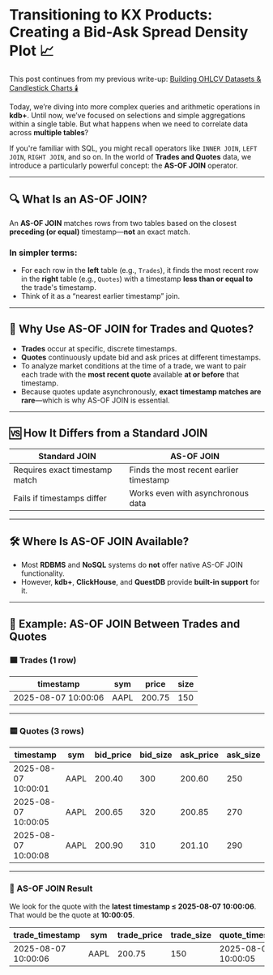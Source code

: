 
# Transitioning to KX Products: Creating a Bid-Ask Spread Density Plot 📈

This post continues from my previous write-up: [Building OHLCV Datasets & Candlestick Charts 🕯️](https://www.linkedin.com/pulse/transitioning-kx-products-building-ohlcv-datasets-charts-fabio-gaiera-hozzf)

Today, we’re diving into more complex queries and arithmetic operations in **kdb+**. Until now, we’ve focused on selections and simple aggregations within a single table. But what happens when we need to correlate data across **multiple tables**?

If you're familiar with SQL, you might recall operators like `INNER JOIN`, `LEFT JOIN`, `RIGHT JOIN`, and so on. In the world of **Trades and Quotes** data, we introduce a particularly powerful concept: the **AS-OF JOIN** operator.

---

## 🔍 What Is an AS-OF JOIN?

An **AS-OF JOIN** matches rows from two tables based on the closest **preceding (or equal)** timestamp—**not** an exact match.

### In simpler terms:
- For each row in the **left** table (e.g., `Trades`), it finds the most recent row in the **right** table (e.g., `Quotes`) with a timestamp **less than or equal to** the trade's timestamp.
- Think of it as a “nearest earlier timestamp” join.

---

## 🧠 Why Use AS-OF JOIN for Trades and Quotes?

- **Trades** occur at specific, discrete timestamps.
- **Quotes** continuously update bid and ask prices at different timestamps.
- To analyze market conditions at the time of a trade, we want to pair each trade with the **most recent quote** available **at or before** that timestamp.
- Because quotes update asynchronously, **exact timestamp matches are rare**—which is why AS-OF JOIN is essential.

---

## 🆚 How It Differs from a Standard JOIN

| Standard JOIN            | AS-OF JOIN                                |
|--------------------------|--------------------------------------------|
| Requires exact timestamp match | Finds the most recent earlier timestamp |
| Fails if timestamps differ     | Works even with asynchronous data        |

---

## 🛠️ Where Is AS-OF JOIN Available?

- Most **RDBMS** and **NoSQL** systems do **not** offer native AS-OF JOIN functionality.
- However, **kdb+**, **ClickHouse**, and **QuestDB** provide **built-in support** for it.

---

## 🧪 Example: AS-OF JOIN Between Trades and Quotes

### 🟦 Trades (1 row)

| timestamp           | sym  | price  | size |
|---------------------|------|--------|------|
| 2025-08-07 10:00:06 | AAPL | 200.75 | 150  |

---

### 🟨 Quotes (3 rows)

| timestamp           | sym  | bid_price | bid_size | ask_price | ask_size |
|---------------------|------|-----------|----------|-----------|----------|
| 2025-08-07 10:00:01 | AAPL | 200.40    | 300      | 200.60    | 250      |
| 2025-08-07 10:00:05 | AAPL | 200.65    | 320      | 200.85    | 270      |
| 2025-08-07 10:00:08 | AAPL | 200.90    | 310      | 201.10    | 290      |

---

### 🔁 AS-OF JOIN Result

We look for the quote with the **latest timestamp ≤ 2025-08-07 10:00:06**. That would be the quote at **10:00:05**.

| trade_timestamp      | sym  | trade_price | trade_size | quote_timestamp     | bid_price | bid_size | ask_price | ask_size |
|----------------------|------|-------------|-------------|----------------------|-----------|----------|-----------|----------|
| 2025-08-07 10:00:06  | AAPL | 200.75      | 150         | 2025-08-07 10:00:05  | 200.65    | 320      | 200.85    | 270      |

